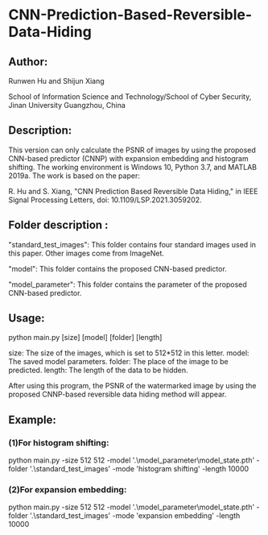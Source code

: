 # CNN-Prediction-Based-Reversible-Data-Hiding


## Author: 

Runwen Hu and Shijun Xiang

School of Information Science and Technology/School of Cyber Security, Jinan University
Guangzhou, China



## Description:

This version can only calculate the PSNR of images by using the proposed CNN-based predictor (CNNP) with expansion embedding and histogram shifting. The working environment is Windows 10, Python 3.7, and MATLAB 2019a. The work is based on the paper:

   R. Hu and S. Xiang, "CNN Prediction Based Reversible Data Hiding," in IEEE Signal Processing Letters, doi: 10.1109/LSP.2021.3059202.



## Folder description :

"standard_test_images":  This folder contains four standard images used in this paper. Other images come from ImageNet.

"model":                          This folder contains the proposed CNN-based predictor.

"model_parameter":         This folder contains the parameter of the proposed CNN-based predictor.


## Usage:

python main.py [size] [model] [folder] [length] 

size:                 The size of the images, which is set to 512*512 in this letter.
model:             The saved model parameters.
folder:              The place of the image to be predicted.
length:             The length of the data to be hidden.


After using this program, the PSNR of the watermarked image by using the proposed CNNP-based reversible data hiding method will appear.

## Example:

### (1)For histogram shifting:

python main.py -size 512 512 -model '.\model_parameter\model_state.pth' -folder '.\standard_test_images' -mode 'histogram shifting' -length 10000


### (2)For expansion embedding:

python main.py -size 512 512 -model '.\model_parameter\model_state.pth' -folder '.\standard_test_images' -mode 'expansion embedding' -length 10000










